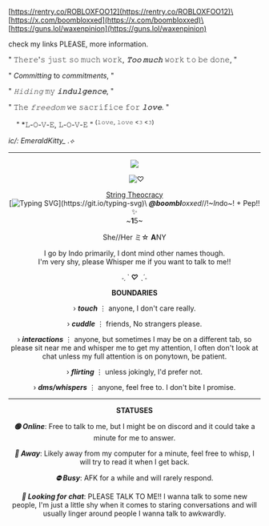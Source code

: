 
[https://rentry.co/ROBLOXFOO12](https://rentry.co/ROBLOXFOO12)\
[https://x.com/boombloxxed](https://x.com/boombloxxed)\
[https://guns.lol/waxenpinion](https://guns.lol/waxenpinion)

 check my links PLEASE, more information.
 ‎   ‎  ‎  ‎   ‎  ‎  ‎   ‎  ‎  ‎   ‎  ‎  ‎   ‎  ‎  ‎   ‎  ‎  ‎   ‎  ‎ 

" 𝚃𝚑𝚎𝚛𝚎'𝚜 𝚓𝚞𝚜𝚝 𝚜𝚘 𝚖𝚞𝚌𝚑 𝚠𝚘𝚛𝚔, ***𝚃𝚘𝚘 𝚖𝚞𝚌𝚑*** 𝚠𝚘𝚛𝚔 𝚝𝚘 𝚋𝚎 𝚍𝚘𝚗𝚎, "

 ‎" *Committing* to *commitments*, "

 " *𝙷𝚒𝚍𝚒𝚗𝚐* 𝚖𝚢 ***𝚒𝚗𝚍𝚞𝚕𝚐𝚎𝚗𝚌𝚎***, "
 ‎ ‎ ‎ ‎ ‎  ‎   ‎  ‎ ‎ ‎ ‎ ‎  ‎   ‎  ‎ ‎ ‎ ‎ ‎  ‎   ‎  ‎ ‎ ‎ ‎ ‎  ‎   ‎  ‎ ‎ ‎ ‎ ‎ ‎ ‎  ‎   ‎  ‎ ‎ ‎ ‎ ‎  ‎   ‎  ‎ ‎ ‎ ‎ ‎   ‎ ‎ ‎ ‎ ‎  ‎   ‎  ‎ ‎ ‎ ‎ ‎  ‎   ‎  ‎ ‎ ‎ ‎ ‎  ‎   ‎ ‎   ‎  ‎ ‎ ‎ ‎ ‎  ‎   ‎  ‎ ‎ ‎  ‎   ‎  ‎ ‎ ‎ ‎ ‎  ‎   ‎  ‎ ‎ ‎ ‎ ‎ ‎ ‎ ‎ ‎  ‎   ‎  ‎ ‎ ‎ ‎ ‎  ‎   ‎  ‎  ‎   ‎  ‎ ‎ ‎ ‎ ‎  ‎   ‎  ‎  ‎   ‎  ‎   ‎  ‎  ‎   ‎  ‎  ‎   ‎  ‎  ‎ ‎ ‎ ‎ ‎  ‎   ‎    ‎   ‎  ‎ ‎   ‎ ‎   ‎  ‎  ‎   ‎  ‎  
 
 " 𝚃𝚑𝚎 *𝚏𝚛𝚎𝚎𝚍𝚘𝚖* 𝚠𝚎 𝚜𝚊𝚌𝚛𝚒𝚏𝚒𝚌𝚎 𝚏𝚘𝚛 ***𝚕𝚘𝚟𝚎***. "

  ‎ ‎ ‎ ‎ ‎" *𝙻-𝙾-𝚅-𝙴, 𝙻-𝙾-𝚅-𝙴 " <sup>(𝚕𝚘𝚟𝚎, 𝚕𝚘𝚟𝚎 <𝟹 <𝟹)</sup>

‎*ic/: EmeraldKitty_ .⟡*
***
 <div align="center">

 ![](https://komarev.com/ghpvc/?username=boombloxxed&style=plastic&color=yellow&label=Receptions.)
  
 ‎  ‎  ![♡](https://media1.tenor.com/m/1nnU0vlyn0MAAAAd/library-of-ruina.gif)

<a href="https://soundcloud.com/fugoairpods/mili-string-theocracy-library-of-ruina-theme-song?utm_source=clipboard&utm_medium=text&utm_campaign=social_sharing" class="sc-player">String Theocracy</a>\
[![Typing SVG](https://readme-typing-svg.demolab.com?font=Arita+BuriM&weight=100&size=19&duration=2000&color=F7CF67&center=true&vCenter=true&width=600&height=100&lines=Open+the+cur-tains%2C+Lights-on%2C;Don't+miss+a+moment+of+this+Experiment.;Oh%2C+the+book+is+strange%2C;Like+clockwork+orange%2C;Keep+your+eyes+buttered+till'+the+end.;Which+%22You%22+are+you+going+to+be%3F;(Hm-mm-mm);Inside+the+mirror+do+you+see+(Ha-ah);Someone+else+in+that+body%3F;Dance+for+me%E2%80%94;One+and+Two+and%2C;Three+and%2C;Turn+around%2C;Sit+like+a+doggy%2C;Till'+I+finish+my+read!;Cut+it+off%2C+cut+down+your+loss%2C;All+that+stubborn+loyalty+is+gonna+get+you+killed%2C;In+a+world+built+on+convenient+theories.;For+all+the+puppets+on+TV%2C;There+is+comfort+in+the+strings.;If+you're+gonna+control+me%2C;At+least+make+it+interesting%2C+theatrically~;How+does+it+feel+to+be+free%3F;(Hm-mm-mm);Why+don't+you+try+it+yourself%3F+(Ha-ah-ah);The+gate+opened+on+me%2C;So+i+leaped%E2%80%94;Down%2C+down%2C+and+down+I+go;I+tell+myself+I'm+a+tough+girl;Down%2C+down%2C+and+down+I+go%2C;I+could+never%2C+ever%2C+ever+touch+the+soil.;My+heart+goes+right%2C;My+head+goes+left%2C;And+end+up+on+your+bed.;(Huh-ah.);Sure%2C+I'll+be+your+marionette+;Here%2C+tug+on+my+thread;Spread+me+open+for+dolly+pink%2C+snow+white+artificial+beauty;%E2%80%94Maybe+we're+all+cold+machines;Stuffed+in+the+human+skin%2C;With+human+sins%2C;Sewed+up+by+the+gods+of+the+city;Cut+it+off%2C+you've+already+lost;All+that+precious+Bravery%2C;Is+gonna+get+you+hurt;In+a+world+that+feeds+on+the+minority;May+that+self-centered+belief+lead+you+to+peace;If+you're+gonna+replace+me%2C;At+least+have+the+audacity+to+kill+me+thoroughly~;When+does+it+end+for+me%3F;(Hm-mm-mm);I+think+I+am+done+with+everything%2C+(Ha-ah);Now+I'm+ready+to+leave;Dragging+out%2C;One+line%2C+Two+lines%2C+Three+lines%2C;Connect+our+hands%2C+When+I+no+longer+can+live+on+knowledge+alone;(You+gave+me+strength%2C);Hopeful+curiosity;(Maybe+there+are+still+happy+answers+left+for+my+discovery);What's+the+color+of+the+electric+sheep+you+see%3F;And+if+you+love+me%2C;Can+you+love+your+everything+too%2C;For+me..%3F)](https://git.io/typing-svg)\
***‎@boombl****oxxed*//!~*In*do~! + Pep!! ✨\
~**1**5~

She//Her ミ☆ **A**NY

I go by Indo primarily, I dont mind other names though.\
‎‎I'm very shy, please Whisper me if you want to talk to me!!

*˗ˏˋ **♡** ˎˊ˗*
<div></div>


**BOUNDARIES**

› ***touch*** ⋮ anyone, I don't care really.

› ***cuddle*** ⋮ friends, No strangers please.

› ***interactions*** ⋮ anyone, but sometimes I may be on a different tab, so please sit near me and whisper me to get my attention, I often don't look at chat unless my full attention is on ponytown, be patient.

› ***flirting*** ⋮ unless jokingly, I'd prefer not.

› ***dms/whispers*** ⋮ anyone, feel free to. I don't bite I promise.

***
**STATUSES**

***🟢 Online***:
Free to talk to me, but I might be on discord and it could take a minute for me to answer.

***🌙 Away***:
Likely away from my computer for a minute, feel free to whisp, I will try to read it when I get back.

***⛔ Busy***:
AFK for a while and will rarely respond.

***💬 Looking for chat***:
PLEASE TALK TO ME!! I wanna talk to some new people, I'm just a little shy when it comes to staring conversations and will usually linger around people I wanna talk to awkwardly.
